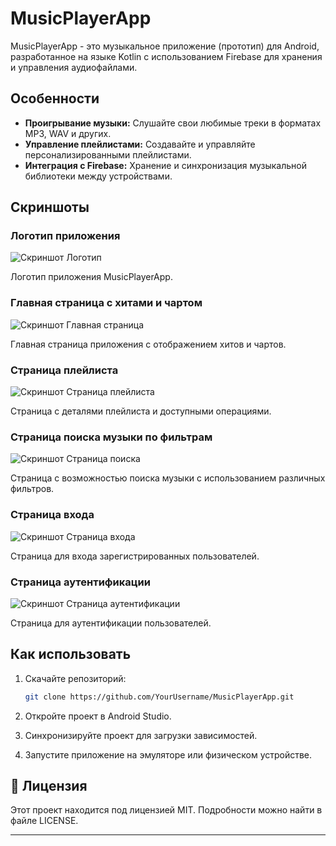 # MusicPlayerApp

MusicPlayerApp - это музыкальное приложение (прототип) для Android, разработанное на языке Kotlin с использованием Firebase для хранения и управления аудиофайлами.

## Особенности

- **Проигрывание музыки:** Слушайте свои любимые треки в форматах MP3, WAV и других.
- **Управление плейлистами:** Создавайте и управляйте персонализированными плейлистами.
- **Интеграция с Firebase:** Хранение и синхронизация музыкальной библиотеки между устройствами.

## Скриншоты

### Логотип приложения
![Скриншот Логотип](https://github.com/Ryota77777/MusicApp/blob/main/Assets/photo_2024-06-07_04-19-43.jpg?raw=true)

Логотип приложения MusicPlayerApp.

### Главная страница с хитами и чартом
![Скриншот Главная страница](https://github.com/Ryota77777/MusicApp/blob/main/Assets/photo_2024-06-07_04-19-43%20(2).jpg?raw=true)

Главная страница приложения с отображением хитов и чартов.

### Страница плейлиста
![Скриншот Страница плейлиста](https://github.com/Ryota77777/MusicApp/blob/main/Assets/photo_2024-07-02_15-12-27%20(2).jpg?raw=true)

Страница с деталями плейлиста и доступными операциями.

### Страница поиска музыки по фильтрам
![Скриншот Страница поиска](https://github.com/Ryota77777/MusicApp/blob/main/Assets/photo_2024-07-02_15-12-27.jpg?raw=true)

Страница с возможностью поиска музыки с использованием различных фильтров.

### Страница входа
![Скриншот Страница входа](https://github.com/Ryota77777/MusicApp/blob/main/Assets/photo_2024-07-02_15-42-53%20(2).jpg?raw=true)

Страница для входа зарегистрированных пользователей.

### Страница аутентификации
![Скриншот Страница аутентификации](https://github.com/Ryota77777/MusicApp/blob/main/Assets/photo_2024-07-02_15-42-54.jpg?raw=true)

Страница для аутентификации пользователей.

## Как использовать

1. Скачайте репозиторий:

   ```bash
   git clone https://github.com/YourUsername/MusicPlayerApp.git
   ```
2. Откройте проект в Android Studio.
3. Синхронизируйте проект для загрузки зависимостей.
4. Запустите приложение на эмуляторе или физическом устройстве.

## 📜 Лицензия
Этот проект находится под лицензией MIT. Подробности можно найти в файле LICENSE.

---
